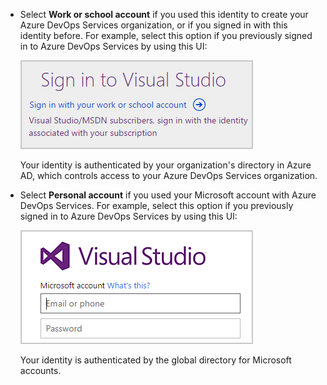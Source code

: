 * Select **Work or school account** if you used this identity to create your Azure DevOps Services organization, or if you signed in with this identity before. For example, select this option if you previously signed in to Azure DevOps Services by using this UI:

   <img src="./_img/old-azuread-signin.png" alt="Old sign-in for work or school accounts" style="border: 1px solid #CCCCCC">

   Your identity is authenticated by your organization's directory in Azure AD, which controls access to your Azure DevOps Services organization.

* Select **Personal account** if you used your Microsoft account with Azure DevOps Services. For example, select this option if you previously signed in to Azure DevOps Services by using this UI:

   <img src="./_img/old-msa-signin.png" alt="Old sign-in for Microsoft account" style="border: 1px solid #CCCCCC">

   Your identity is authenticated by the global directory for Microsoft accounts.

